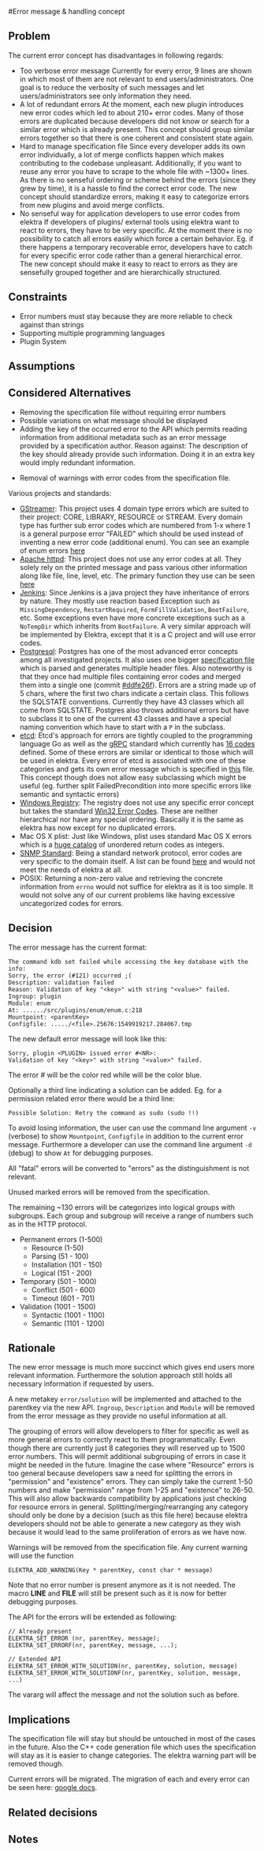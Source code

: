 #Error message & handling concept

## Problem

The current error concept has disadvantages in following regards:

* Too verbose error message
    Currently for every error, 9 lines are shown in which most of them are not relevant to end users/administrators. One goal
    is to reduce the verbosity of such messages and let users/administrators see only information they need.
* A lot of redundant errors
    At the moment, each new plugin introduces new error codes which led to about 210+ error codes. Many of those errors
    are duplicated because developers did not know or search for a similar error which is already present. This concept should
    group similar errors together so that there is one coherent and consistent state again.
* Hard to manage specification file
    Since every developer adds its own error individually, a lot of merge conflicts happen which makes contributing to the codebase
    unpleasant. Additionally, if you want to reuse any error you have to scrape to the whole file with ~1300+ lines. As there is no
    senseful ordering or scheme behind the errors (since they grew by time), it is a hassle to find the correct error code. 
    The new concept should standardize errors, making it easy to categorize errors from new plugins and avoid merge conflicts. 
* No senseful way for application developers to use error codes from elektra
    If developers of plugins/ external tools using elektra want to react to errors, they have to be very specific. At the moment there is
    no possibility to catch all errors easily which force a certain behavior. Eg. if there happens a temporary recoverable error, developers have to
    catch for every specific error code rather than a general hierarchical error. The new concept should make it easy to react to errors as they are
    sensefully grouped together and are hierarchically structured.

## Constraints

* Error numbers must stay because they are more reliable to check against than strings
* Supporting multiple programming languages
* Plugin System

## Assumptions

## Considered Alternatives

- Removing the specification file without requiring error numbers
- Possible variations on what message should be displayed
- Adding the key of the occurred error to the API which permits reading information from
additional metadata such as an error message provided by a specification author. 
Reason against: The description of the key should already provide such information.
Doing it in an extra key would imply redundant information.
* Removal of warnings with error codes from the specification file.

Various projects and standards:
* [GStreamer](https://github.com/GStreamer/gstreamer): 
    This project uses 4 domain type errors which are suited to their project:
    CORE, LIBRARY, RESOURCE or STREAM. Every domain type has further sub error codes which are numbered from 1-x where 1 is a
    general purpose error "FAILED" which should be used instead of inventing a new error code (additional enum). You can see an example
    of enum errors [here](https://github.com/GStreamer/gstreamer/blob/a7db80f9a98287f012108845e121f6f6fb62171b/gst/gsterror.h#L63-L80)
* [Apache httpd](https://github.com/apache/httpd):
    This project does not use any error codes at all. They solely rely on the printed message and pass various other information along like
    file, line, level, etc. The primary function they use can be seen [here](https://github.com/apache/httpd/blob/1acebd4933e5315c669605c3c9222ed8bb0ee9ea/include/http_log.h#L378-L403)
* [Jenkins](https://github.com/jenkinsci/jenkins):
    Since Jenkins is a java project they have inheritance of errors by nature. They mostly use reaction based Exception such as
    `MissingDependency`, `RestartRequired`, `FormFillValidation`, `BootFailure`, etc. Some exceptions even have more concrete
    exceptions such as a `NoTempDir` which inherits from `BootFailure`. A very similar approach will be implemented by Elektra,
    except that it is a C project and will use error codes.
* [Postgresql](https://github.com/postgres/postgres):
    Postgres has one of the most advanced error concepts among all investigated projects. It also uses one bigger [specification file](https://github.com/postgres/postgres/blob/master/src/backend/utils/errcodes.txt) which is parsed and generates multiple header files. Also noteworthy is that they once had multiple files containing error codes and
    merged them into a single one (commit [#ddfe26f](https://github.com/postgres/postgres/commit/ddfe26f6441c24660595c5efe5fd0bd3974cdc5c)). Errors are a string
    made up of 5 chars, where the first two chars indicate a certain class. This follows the SQLSTATE conventions. 
    Currently they have 43 classes which all come from SQLSTATE. Postgres also throws additional errors but have to subclass it to one of the current 43 classes and have a special naming convention which have to start with a `P` in the subclass.
* [etcd](https://github.com/etcd-io/etcd): 
    Etcd's approach for errors are tightly coupled to the programming language Go as well as the [gRPC](https://grpc.io/) standard which currently has 
    [16 codes](https://godoc.org/google.golang.org/grpc/codes) defined. Some of these errors are similar or identical to those which will be used in elektra.
    Every error of etcd is associated with one of these categories and gets its own error message which is specified in [this](https://github.com/etcd-io/etcd/blob/master/etcdserver/api/v3rpc/rpctypes/error.go) file. This concept though does not allow easy subclassing which might be useful (eg. further split FailedPrecondition into more specific errors like semantic and syntactic errors)
* [Windows Registry](https://docs.microsoft.com/en-us/windows/desktop/sysinfo/registry):
    The registry does not use any specific error concept but takes the standard [Win32 Error Codes](https://docs.microsoft.com/en-us/openspecs/windows_protocols/ms-erref/18d8fbe8-a967-4f1c-ae50-99ca8e491d2d). These are neither hierarchical nor have any special ordering. Basically it is the same as elektra has now except for no duplicated
    errors.
* Mac OS X plist:
    Just like Windows, plist uses standard Mac OS X errors which is a [huge catalog](http://krypted.com/lists/comprehensive-list-of-mac-os-x-error-codes/) of unordered
    return codes as integers.
* [SNMP Standard](http://www.snmp.com/protocol/):
    Being a standard network protocol, error codes are very specific to the domain itself. A list can be found [here](https://docs.microsoft.com/en-us/windows/desktop/snmp/snmp-error-codes) and would not meet the needs of elektra at all.
* POSIX:
    Returning a non-zero value and retrieving the concrete information from `errno` would not suffice for elektra as it is too simple. It would not solve any of our current
    problems like having excessive uncategorized codes for errors.

## Decision

The error message has the current format:

```
The command kdb set failed while accessing the key database with the info:
Sorry, the error (#121) occurred ;(
Description: validation failed
Reason: Validation of key "<key>" with string "<value>" failed.
Ingroup: plugin
Module: enum
At: ....../src/plugins/enum/enum.c:218
Mountpoint: <parentKey>
Configfile: ...../<file>.25676:1549919217.284067.tmp
```

The new default error message will look like this:

```
Sorry, plugin <PLUGIN> issued error #<NR>:
Validation of key "<key>" with string "<value>" failed.
```

The error #<NR> will be the color red while <PLUGIN> will be the color blue.

Optionally a third line indicating a solution can be added. Eg. for a permission related error there would be a third line:

```
Possible Solution: Retry the command as sudo (sudo !!)
```

To avoid losing information, the user can use the command line argument `-v` (verbose) to show
`Mountpoint`, `Configfile` in addition to the current error message.
Furthermore a developer can use the command line argument `-d` (debug)
to show `At` for debugging purposes.

All "fatal" errors will be converted to "errors" as the distinguishment is not relevant.

Unused marked errors will be removed from the specification.

The remaining ~130 errors will be categorizes into logical groups with subgroups.
Each group and subgroup will receive a range of numbers such as in the HTTP protocol.

- Permanent errors (1-500)
  - Resource (1-50)
  - Parsing (51 - 100)
  - Installation (101 - 150)
  - Logical (151 - 200)
- Temporary (501 - 1000)
  - Conflict (501 - 600)
  - Timeout (601 - 701)
- Validation (1001 - 1500)
  - Syntactic (1001 - 1100)
  - Semantic (1101 - 1200)

## Rationale

The new error message is much more succinct which gives end users more relevant information.
Furthermore the solution approach still holds all necessary information if requested by users.

A new metakey `error/solution` will be implemented and attached to the parentkey via the new API.
`Ingroup`, `Description` and `Module` will be removed from the error message as they provide no useful
information at all.

The grouping of errors will allow developers to filter for specific as well as more general errors to correctly
react to them programmatically. Even though there are currently just 8 categories they will reserved up to 1500 error numbers.
This will permit additional subgrouping of errors in case it might be needed in the future. Imagine the case where
"Resource" errors is too general because developers saw a need for splitting the errors in "permission" and "existence" errors.
They can simply take the current 1-50 numbers and make "permission" range from 1-25 and "existence" to 26-50. This will also allow
backwards compatibility by applications just checking for resource errors in general.
Splitting/merging/rearranging any category should only be done by a decision (such as this file here) because elektra developers
should not be able to generate a new category as they wish because it would lead to the same proliferation of errors as we have now.

Warnings will be removed from the specification file. Any current warning will use the function

```
ELEKTRA_ADD_WARNING(Key * parentKey, const char * message)
```

Note that no error number is present anymore as it is not needed. The macro
**LINE** and **FILE** will still be present such as it is now for better debugging
purposes.

The API for the errors will be extended as following:

```
// Already present
ELEKTRA_SET_ERROR (nr, parentKey, message);
ELEKTRA_SET_ERRORF(nr, parentKey, message, ...);

// Extended API
ELEKTRA_SET_ERROR_WITH_SOLUTION(nr, parentKey, solution, message)
ELEKTRA_SET_ERROR_WITH_SOLUTIONF(nr, parentKey, solution, message, ...)
```

The vararg will affect the message and not the solution such as before.

## Implications

The specification file will stay but should be untouched in most of the cases in the future. Also the C++ code generation
file which uses the specification will stay as it is easier to change categories. The elektra warning part will be removed though.

Current errors will be migrated. The migration of each and every error can be seen here: [google docs](https://docs.google.com/spreadsheets/d/1-vXNZ7pN9wlMFByIMLbFt_HieyJpop0UyksbgAvmGK4/edit?usp=sharing).

## Related decisions

## Notes
